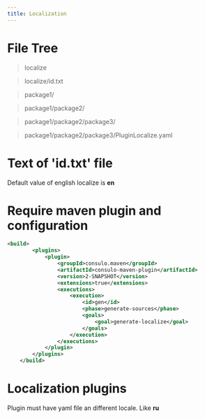 ```yaml
---
title: Localization
---
```


# File Tree

> localize

> localize/id.txt

> package1/

> package1/package2/

> package1/package2/package3/

> package1/package2/package3/PluginLocalize.yaml


# Text of 'id.txt' file

Default value of english localize is **en**


# Require maven plugin and configuration

```xml
<build>
		<plugins>
			<plugin>
				<groupId>consulo.maven</groupId>
				<artifactId>consulo-maven-plugin</artifactId>
				<version>2-SNAPSHOT</version>
				<extensions>true</extensions>
				<executions>
					<execution>
						<id>gen</id>
						<phase>generate-sources</phase>
						<goals>
							<goal>generate-localize</goal>
						</goals>
					</execution>
				</executions>
			</plugin>
		</plugins>
	</build>
```

# Localization plugins

Plugin must have yaml file an different locale. Like **ru**